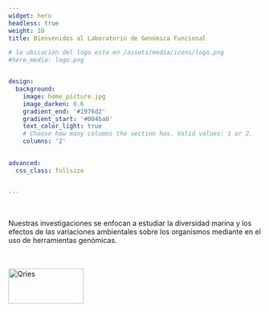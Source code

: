 ```yaml
---
widget: hero
headless: true
weight: 10
title: Bienvenidos al Laboratorio de Genómica Funcional

# la ubicación del logo esta en /assets/media/icons/logo.png
#hero_media: logo.png


design:
  background:
    image: home_picture.jpg
    image_darken: 0.6
    gradient_end: '#1976d2'
    gradient_start: '#004ba0'
    text_color_light: true
    # Choose how many columns the section has. Valid values: 1 or 2.
    columns: '2'
    

advanced:
  css_class: fullsize


---
```


<br>

Nuestras investigaciones se enfocan a estudiar la diversidad marina y los efectos de las variaciones ambientales sobre los organismos mediante en el uso de herramientas genómicas.


<br>

<br>


<div class="hero-img-logo">
<a href="https://cicese.com.mx/">
         <img alt="Qries" src="https://cicese.edu.mx/cicese2/assets/img/cicese.png"
         width=150" height="70">
         </a>
  </div>
